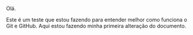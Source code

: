Olá.

Este é um teste que estou fazendo para entender melhor como funciona o Git e GitHub.
Aqui estou fazendo minha primeira alteração do documento.